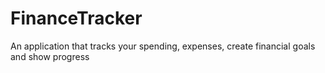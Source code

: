 # FinanceTracker
<p> An application that tracks your spending, expenses, create financial goals and show progress</p>
